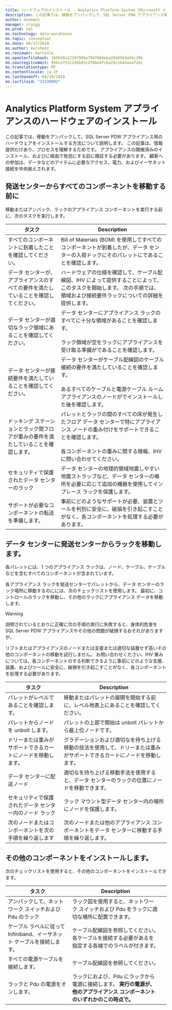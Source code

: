 ```yaml
---
title: ハードウェアのインストール - Analytics Platform System |Microsoft ドキュメント
description: この記事では、移動をアンパックして、SQL Server PDW アプライアンス用のハードウェアをインストールする方法について説明します。 この記事は、情報提供だけあり、プロセスを理解するためです。 アプライアンスの開梱済みのインストール、およびに経由で有効にする前に検証する必要があります。 顧客への参加は、データなどのアイテムに必要なアクセス、電力、およびイーサネット接続を中央揃えされます。
author: mzaman1
manager: craigg
ms.prod: sql
ms.technology: data-warehouse
ms.topic: conceptual
ms.date: 04/17/2018
ms.author: murshedz
ms.reviewer: martinle
ms.openlocfilehash: 169b38a1228f909a79d7866eba20b85b4a56c30b
ms.sourcegitcommit: 056ce753c2d6b85cd78be4fc6a29c2b4daaaf26c
ms.translationtype: MT
ms.contentlocale: ja-JP
ms.lasthandoff: 04/19/2018
ms.locfileid: "31539092"
---
```

# <a name="hardware-installation-for-analytics-platform-system-appliance"></a>Analytics Platform System アプライアンスのハードウェアのインストール
この記事では、移動をアンパックして、SQL Server PDW アプライアンス用のハードウェアをインストールする方法について説明します。 この記事は、情報提供だけあり、プロセスを理解するためです。 アプライアンスの開梱済みのインストール、およびに経由で有効にする前に検証する必要があります。 顧客への参加は、データなどのアイテムに必要なアクセス、電力、およびイーサネット接続を中央揃えされます。  
  
## <a name="BeforeMoving"></a>発送センターからすべてのコンポーネントを移動する前に  
移動またはアンパック、ラックのアプライアンス コンポーネントを実行する前に、次のタスクを実行します。  
  
|タスク|Description|  
|--------|---------------|  
|すべてのコンポーネントに到着したことを確認してください。|Bill of Materials (BOM) を使用してすべてのコンポーネントが到着したが、データ センターの入荷ドックにそのパレットにであることを確認します。|  
|データ センターが、アプライアンスのすべての要件を満たしていることを確認してください。|ハードウェアの仕様を確認して、ケーブル配線図、IHV によって提供することによって、このタスクを開始します。 次の手順では、領域および接続要件ラックについての詳細を提供します。|  
|データ センターが適切なラック領域にあることを確認してください。|データ センターにアプライアンス ラックのすべてに十分な領域があることを確認します。<br /><br />ラック領域が空をラックにアプライアンスを受け取る準備がであることを確認します。|  
|データ センターが接続要件を満たしていることを確認してください。|データ センターがケーブル配線図のケーブル接続の要件を満たしていることを確認します。<br /><br />あるすべてのケーブルと電源ケーブル ルーム アプライアンスのノードがでインストールした後を確認します。|  
|ドッキング ステーションとラック間フロアが重みの要件を満たしていることを確認します。|パレットとラックの間のすべての床が発生したフロア データ センターで特にアプライアンス ノードの重み付けをサポートできることを確認します。<br /><br />各コンポーネントの重みに関する情報、IHV に問い合わせてください。|  
|セキュリティで保護されたデータ センターのラック|データ センターの地理的領域地震しやすい地震ストラップなど、データ センターの場所を必要に応じて追加の機器を使用してインプレース ラックを保護します。|  
|サポートが必要なコンポーネントの転送を準備します。|事前にどのようなサポートが必要、装置とツールを判別に安全に、破損を引き起こすことがなく、各コンポーネントを処理する必要があります。|  
  
## <a name="Moving"></a>データ センターに発送センターからラックを移動します。  
各パレットには、1 つのアプライアンス ラックは、ノード、ケーブル、ケーブルなどを含むすべてのコンポーネントが含まれています。  
  
各アプライアンス ラックを発送センターでパレットから、データ センターのラック場所に移動するのにには、次のチェックリストを使用します。 最初に、コントロールのラックを移動し、その他のラックにアプライアンス データを移動します。  
  
> [!WARNING]  
> 説明されているとおりに正確に次の手順の実行に失敗すると、身体的危害を SQL Server PDW アプライアンスやその他の問題が破損するおそれがありますが、  
>   
> リフトまたはアプライアンスのノードまたは支援または適切な装置せず高いその他のコンポーネントの移動を試行しません。 お問い合わせください、IHV 重みについては、各コンポーネントのする判断できるように事前にどのような支援、装置、およびツールに安全に、破損を引き起こすことがなく、各コンポーネントを処理する必要があります。  
  
|タスク|Description|  
|--------|---------------|  
|パレットがレベルであることを確認します。|移動またはパレットの展開を開始する前に、レベル地表上にあることを確認してください。|  
|パレットからノードを unbolt します。|パレットの上部で開始は unbolt パレットから最上位ノードです。|  
|ドリーまたは重みがサポートできるカートにノードを移動します。|グラデーションおよび適切なを持ち上げる移動の技法を使用して、ドリーまたは重みがサポートできるカートにノードを移動します。|  
|データ センターに配送ノード|適切なを持ち上げる移動手法を使用すると、データ センターのラックの位置にノードを移動できます。|  
|セキュリティで保護されたデータ センター内のノード ラック|ラック マウント型データ センター内の場所にノードを保護します。|  
|次のノードまたはコンポーネントを次の手順を繰り返します|次のノードまたは他のアプライアンス コンポーネントをデータ センターに移動する手順を繰り返します。|  
  
## <a name="AfterMoving"></a>その他のコンポーネントをインストールします。  
次のチェックリストを使用すると、その他のコンポーネントをインストールできます。  
  
|タスク|Description||  
|--------|---------------|-|  
|アンパックして、ネットワーク スイッチおよび Pdu のラック|ラック図を使用すると、ネットワーク スイッチおよび Pdu をラックに適切な場所に配置できます。||  
|ケーブル ラベルに従って Infiniband、イーサネット ケーブルを接続します。|ケーブル配線図を参照してください。 各ケーブルを接続する必要があるを指定する各端でのラベルが付きます。||  
|すべての電源ケーブルを接続します。|ケーブル配線図を参照してください。||  
|ラックと Pdu の電源をオンします。|ラックにおよび、Pdu にラックから電源に接続します。 **実行の電源が、他のアプライアンス コンポーネントのいずれかのこの時点で。**||  
  
<!-- MISSING LINKS ## See Also  
[Common Metadata Query Examples &#40;SQL Server PDW&#41;](../sqlpdw/common-metadata-query-examples-sql-server-pdw.md)  -->  
  
